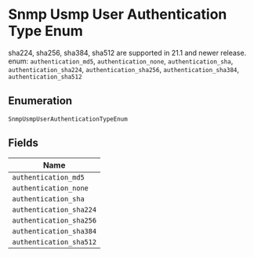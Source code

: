 
# Snmp Usmp User Authentication Type Enum

sha224, sha256, sha384, sha512 are supported in 21.1 and newer release. enum: `authentication_md5`, `authentication_none`, `authentication_sha`, `authentication_sha224`, `authentication_sha256`, `authentication_sha384`, `authentication_sha512`

## Enumeration

`SnmpUsmpUserAuthenticationTypeEnum`

## Fields

| Name |
|  --- |
| `authentication_md5` |
| `authentication_none` |
| `authentication_sha` |
| `authentication_sha224` |
| `authentication_sha256` |
| `authentication_sha384` |
| `authentication_sha512` |

